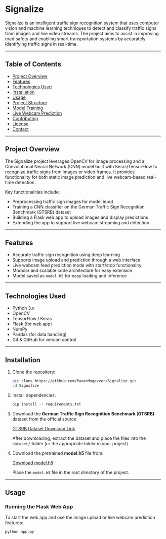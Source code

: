# Signalize

Signalize is an intelligent traffic sign recognition system that uses computer vision and machine learning techniques to detect and classify traffic signs from images and live video streams. The project aims to assist in improving road safety and enabling smart transportation systems by accurately identifying traffic signs in real-time.

---

## Table of Contents

- [Project Overview](#project-overview)
- [Features](#features)
- [Technologies Used](#technologies-used)
- [Installation](#installation)
- [Usage](#usage)
- [Project Structure](#project-structure)
- [Model Training](#model-training)
- [Live Webcam Prediction](#live-webcam-prediction)
- [Contributing](#contributing)
- [License](#license)
- [Contact](#contact)

---

## Project Overview

The Signalize project leverages OpenCV for image processing and a Convolutional Neural Network (CNN) model built with Keras/TensorFlow to recognize traffic signs from images or video frames. It provides functionality for both static image prediction and live webcam-based real-time detection.

Key functionalities include:
- Preprocessing traffic sign images for model input
- Training a CNN classifier on the German Traffic Sign Recognition Benchmark (GTSRB) dataset
- Building a Flask web app to upload images and display predictions
- Extending the app to support live webcam streaming and detection

---

## Features

- Accurate traffic sign recognition using deep learning
- Supports image upload and prediction through a web interface
- Live webcam feed prediction mode with start/stop functionality
- Modular and scalable code architecture for easy extension
- Model saved as `model.h5` for easy loading and inference

---

## Technologies Used

- Python 3.x
- OpenCV
- TensorFlow / Keras
- Flask (for web app)
- NumPy
- Pandas (for data handling)
- Git & GitHub for version control

---

## Installation

1. Clone the repository:
    ```bash
    git clone https://github.com/PavanMogaveer/Signalize.git 
    cd Signalize
    ```



2. Install dependencies:
    ```bash
    pip install -r requirements.txt
    ```

3. Download the **German Traffic Sign Recognition Benchmark (GTSRB)** dataset from the official source:

    [GTSRB Dataset Download Link](http://benchmark.ini.rub.de/?section=gtsrb&subsection=dataset)

    After downloading, extract the dataset and place the files into the `dataset/` folder (or the appropriate folder in your project).

4. Download the pretrained **model.h5** file from:

    [Download model.h5](https://your-model-hosting-link.com/model.h5)

    Place the `model.h5` file in the root directory of the project.

---

## Usage

### Running the Flask Web App

To start the web app and use the image upload or live webcam prediction features:

```bash
python app.py


